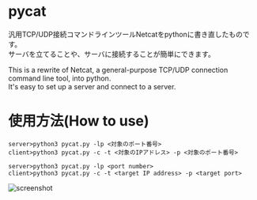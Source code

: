 # pycat
汎用TCP/UDP接続コマンドラインツールNetcatをpythonに書き直したものです。  
サーバを立てることや、サーバに接続することが簡単にできます。  

This is a rewrite of Netcat, a general-purpose TCP/UDP connection command line tool, into python.  
It's easy to set up a server and connect to a server.  
# 使用方法(How to use)
```
server>python3 pycat.py -lp <対象のポート番号>
client>python3 pycat.py -c -t <対象のIPアドレス> -p <対象のポート番号>
```
```
server>python3 pycat.py -lp <port number>
client>python3 pycat.py -c -t <target IP address> -p <target port>
```

![screenshot](https://user-images.githubusercontent.com/52772923/81173356-e1abda00-8fda-11ea-8ee9-c592097d353b.png)
